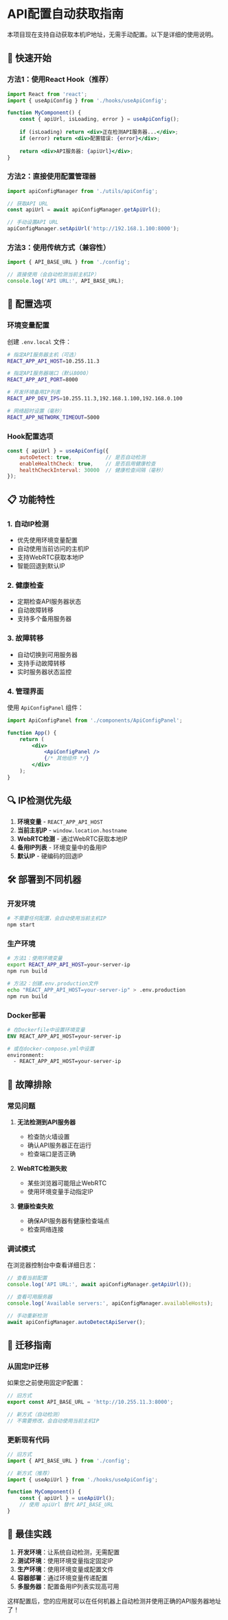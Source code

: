 # API配置自动获取指南

本项目现在支持自动获取本机IP地址，无需手动配置。以下是详细的使用说明。

## 🚀 快速开始

### 方法1：使用React Hook（推荐）

```jsx
import React from 'react';
import { useApiConfig } from './hooks/useApiConfig';

function MyComponent() {
    const { apiUrl, isLoading, error } = useApiConfig();
    
    if (isLoading) return <div>正在检测API服务器...</div>;
    if (error) return <div>配置错误: {error}</div>;
    
    return <div>API服务器: {apiUrl}</div>;
}
```

### 方法2：直接使用配置管理器

```jsx
import apiConfigManager from './utils/apiConfig';

// 获取API URL
const apiUrl = await apiConfigManager.getApiUrl();

// 手动设置API URL
apiConfigManager.setApiUrl('http://192.168.1.100:8000');
```

### 方法3：使用传统方式（兼容性）

```jsx
import { API_BASE_URL } from './config';

// 直接使用（会自动检测当前主机IP）
console.log('API URL:', API_BASE_URL);
```

## 🔧 配置选项

### 环境变量配置

创建 `.env.local` 文件：

```bash
# 指定API服务器主机（可选）
REACT_APP_API_HOST=10.255.11.3

# 指定API服务器端口（默认8000）
REACT_APP_API_PORT=8000

# 开发环境备用IP列表
REACT_APP_DEV_IPS=10.255.11.3,192.168.1.100,192.168.0.100

# 网络超时设置（毫秒）
REACT_APP_NETWORK_TIMEOUT=5000
```

### Hook配置选项

```jsx
const { apiUrl } = useApiConfig({
    autoDetect: true,           // 是否自动检测
    enableHealthCheck: true,    // 是否启用健康检查
    healthCheckInterval: 30000  // 健康检查间隔（毫秒）
});
```

## 📋 功能特性

### 1. 自动IP检测
- 优先使用环境变量配置
- 自动使用当前访问的主机IP
- 支持WebRTC获取本地IP
- 智能回退到默认IP

### 2. 健康检查
- 定期检查API服务器状态
- 自动故障转移
- 支持多个备用服务器

### 3. 故障转移
- 自动切换到可用服务器
- 支持手动故障转移
- 实时服务器状态监控

### 4. 管理界面
使用 `ApiConfigPanel` 组件：

```jsx
import ApiConfigPanel from './components/ApiConfigPanel';

function App() {
    return (
        <div>
            <ApiConfigPanel />
            {/* 其他组件 */}
        </div>
    );
}
```

## 🔍 IP检测优先级

1. **环境变量** - `REACT_APP_API_HOST`
2. **当前主机IP** - `window.location.hostname`
3. **WebRTC检测** - 通过WebRTC获取本地IP
4. **备用IP列表** - 环境变量中的备用IP
5. **默认IP** - 硬编码的回退IP

## 🛠️ 部署到不同机器

### 开发环境
```bash
# 不需要任何配置，会自动使用当前主机IP
npm start
```

### 生产环境
```bash
# 方法1：使用环境变量
export REACT_APP_API_HOST=your-server-ip
npm run build

# 方法2：创建.env.production文件
echo "REACT_APP_API_HOST=your-server-ip" > .env.production
npm run build
```

### Docker部署
```dockerfile
# 在Dockerfile中设置环境变量
ENV REACT_APP_API_HOST=your-server-ip

# 或在docker-compose.yml中设置
environment:
  - REACT_APP_API_HOST=your-server-ip
```

## 🔧 故障排除

### 常见问题

1. **无法检测到API服务器**
   - 检查防火墙设置
   - 确认API服务器正在运行
   - 检查端口是否正确

2. **WebRTC检测失败**
   - 某些浏览器可能阻止WebRTC
   - 使用环境变量手动指定IP

3. **健康检查失败**
   - 确保API服务器有健康检查端点
   - 检查网络连接

### 调试模式

在浏览器控制台中查看详细日志：

```javascript
// 查看当前配置
console.log('API URL:', await apiConfigManager.getApiUrl());

// 查看可用服务器
console.log('Available servers:', apiConfigManager.availableHosts);

// 手动重新检测
await apiConfigManager.autoDetectApiServer();
```

## 📝 迁移指南

### 从固定IP迁移

如果您之前使用固定IP配置：

```javascript
// 旧方式
export const API_BASE_URL = 'http://10.255.11.3:8000';

// 新方式（自动检测）
// 不需要修改，会自动使用当前主机IP
```

### 更新现有代码

```javascript
// 旧方式
import { API_BASE_URL } from './config';

// 新方式（推荐）
import { useApiUrl } from './hooks/useApiConfig';

function MyComponent() {
    const { apiUrl } = useApiUrl();
    // 使用 apiUrl 替代 API_BASE_URL
}
```

## 🎯 最佳实践

1. **开发环境**：让系统自动检测，无需配置
2. **测试环境**：使用环境变量指定固定IP
3. **生产环境**：使用环境变量或配置文件
4. **容器部署**：通过环境变量传递配置
5. **多服务器**：配置备用IP列表实现高可用

这样配置后，您的应用就可以在任何机器上自动检测并使用正确的API服务器地址了！
